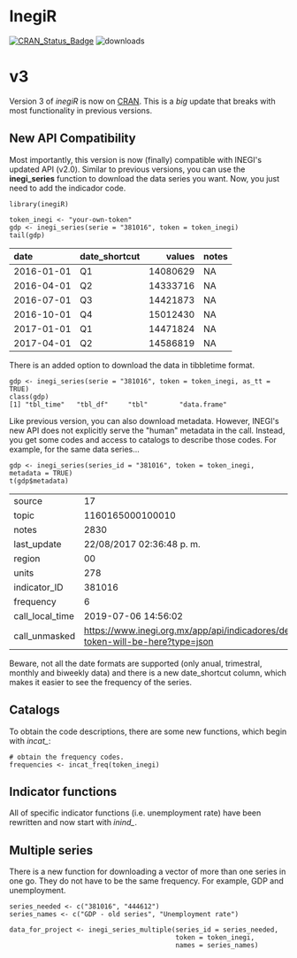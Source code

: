 # InegiR

[![CRAN\_Status\_Badge](http://www.r-pkg.org/badges/version/inegiR)](http://cran.r-project.org/package=inegiR) ![downloads](http://cranlogs.r-pkg.org/badges/grand-total/inegiR)

# v3
Version 3 of *inegiR* is now on [CRAN](https://cran.r-project.org/web/packages/inegiR/index.html). This is a *big* update that breaks with most functionality in previous versions. 

## New API Compatibility

Most importantly, this version is now (finally) compatible with INEGI's updated API (v2.0). Similar to previous versions, you can use the **inegi_series** function to download the data series you want. Now, you just need to add the indicador code. 
 
~~~~~~~
library(inegiR)

token_inegi <- "your-own-token"
gdp <- inegi_series(serie = "381016", token = token_inegi)
tail(gdp)
~~~~~~~

   |date       |date_shortcut |   values|notes |
|:----------|:-------------|--------:|:-----|
|2016-01-01 |Q1            | 14080629|NA    |
|2016-04-01 |Q2            | 14333716|NA    |
|2016-07-01 |Q3            | 14421873|NA    |
|2016-10-01 |Q4            | 15012430|NA    |
|2017-01-01 |Q1            | 14471824|NA    |
|2017-04-01 |Q2            | 14586819|NA    |


There is an added option to download the data in tibbletime format.
 
~~~~~~~
gdp <- inegi_series(serie = "381016", token = token_inegi, as_tt = TRUE)
class(gdp)
[1] "tbl_time"   "tbl_df"     "tbl"        "data.frame"
~~~~~~~


Like previous version, you can also download metadata. However, INEGI's new API does not explicitly serve the "human" metadata in the call. Instead, you get some codes and access to catalogs to describe those codes. For example, for the same data series...

~~~~~~~
gdp <- inegi_series(series_id = "381016", token = token_inegi, metadata = TRUE)
t(gdp$metadata)
~~~~~~~

|                |                                                                                                                                                         |
|:---------------|:--------------------------------------------------------------------------------------------------------------------------------------------------------|
|source          |17                                                                                                                                                       |
|topic           |1160165000100010                                                                                                                                         |
|notes           |2830                                                                                                                                                     |
|last_update     |22/08/2017 02:36:48 p. m.                                                                                                                                |
|region          |00                                                                                                                                                       |
|units           |278                                                                                                                                                      |
|indicator_ID    |381016                                                                                                                                                   |
|frequency       |6                                                                                                                                                        |
|call_local_time |2019-07-06 14:56:02                                                                                                                                      |
|call_unmasked   |https://www.inegi.org.mx/app/api/indicadores/desarrolladores/jsonxml/INDICATOR/381016/en/00/false/BIE/2.0/your-token-will-be-here?type=json |

Beware, not all the date formats are supported (only anual, trimestral, monthly and biweekly data) and there is a new date_shortcut column, which makes it easier to see the frequency of the series. 

## Catalogs
To obtain the code descriptions, there are some new functions, which begin with *incat_*:

~~~~~~~
# obtain the frequency codes.
frequencies <- incat_freq(token_inegi)
~~~~~~~


## Indicator functions
All of specific indicator functions (i.e. unemployment rate) have been rewritten and now start with *inind_*. 


## Multiple series
There is a new function for downloading a vector of more than one series in one go. They do not have to be the same frequency. For example, GDP and unemployment. 


~~~~~~~
series_needed <- c("381016", "444612")
series_names <- c("GDP - old series", "Unemployment rate")

data_for_project <- inegi_series_multiple(series_id = series_needed, 
                                          token = token_inegi, 
                                          names = series_names)
~~~~~~~

